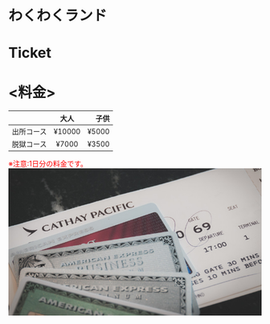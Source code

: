 # わくわくランド
# Ticket
# <料金>

|  | 大人 | 子供 |
| :--- | :---: | ---: |
| 出所コース | ¥10000 | ¥5000 |
| 脱獄コース | ¥7000 | ¥3500 |

<span style="color: red; ">※注意:1日分の料金です。</span>
![チケット](unificDSC08664_TP_V4.jpg)


